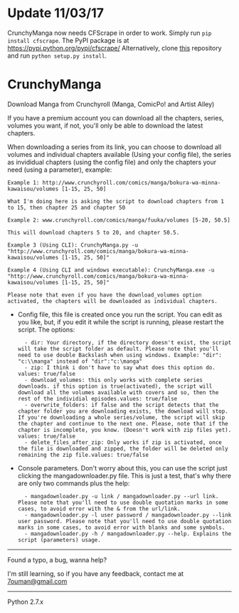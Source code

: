 Update 11/03/17
====
CrunchyManga now needs CFScrape in order to work.
Simply run `pip install cfscrape`. The PyPI package is at https://pypi.python.org/pypi/cfscrape/
Alternatively, clone [this](https://github.com/Anorov/cloudflare-scrape) repository and run `python setup.py install`.

CrunchyManga
============
Download Manga from Crunchyroll (Manga, ComicPo! and Artist Alley)

If you have a premium account you can download all the chapters, series, volumes you want, if not, you'll only be able to download the latest chapters.

When downloading a series from its link, you can choose to download all volumes and individual chapters available (Using your config file), the series as invididual chapters (using the config file) and only the chapters your need (using a parameter), example:

	Example 1: http://www.crunchyroll.com/comics/manga/bokura-wa-minna-kawaisou/volumes [1-15, 25, 50]
	
	What I'm doing here is asking the script to download chapters from 1 to 15, then chapter 25 and chapter 50
	
	Example 2: www.crunchyroll.com/comics/manga/fuuka/volumes [5-20, 50.5]
	
	This will download chapters 5 to 20, and chapter 50.5.
	
	Example 3 (Using CLI): CrunchyManga.py -u "http://www.crunchyroll.com/comics/manga/bokura-wa-minna-kawaisou/volumes [1-15, 25, 50]"
	
	Example 4 (Using CLI and windows executable): CrunchyManga.exe -u "http://www.crunchyroll.com/comics/manga/bokura-wa-minna-kawaisou/volumes [1-15, 25, 50]"
	
	Please note that even if you have the download_volumes option activated, the chapters will be downloaded as individual chapters.

- Config file, this file is created once you run the script. You can edit as you like, but, if you edit it while the script is running, please restart the script. The options:

		- dir: Your directory, if the directory doesn't exist, the script will take the script folder as default. Please note that you'll need to use double Backslash when using windows. Example: "dir": "c:\\manga" instead of "dir":"c:\manga"
		- zip: I think i don't have to say what does this option do. values: true/false
		- download_volumes: this only works with complete series downloads. if this option is true(activated), the script will download all the volumes available with covers and so, then the rest of the individial episodes.values: true/false
		- overwrite_folders: if false and the script detects that the chapter folder you are downloading exists, the download will stop. If you're downloading a whole series/volume, the script will skip the chapter and continue to the next one. Please, note that if the chapter is incomplete, you know. (Doesn't work with zip files yet). values: true/false
		- delete_files_after_zip: Only works if zip is activated, once the file is downloaded and zipped, the folder will be deleted only remaining the zip file.values: true/false


- Console parameters. Don't worry about this, you can use the script just clicking the mangadownloader.py file. This is just a test, that's why there are only two commands plus the help:

		- mangadownloader.py -u link / mangadownloader.py --url link. Please note that you'll need to use double quotation marks in some cases, to avoid error with the & from the url/link.
		- mangadownloader.py -l user password / mangadownloader.py --link user password. Please note that you'll need to use double quotation marks in some cases, to avoid error with blanks and some symbols.
		- mangadownloader.py -h / mangadownloader.py --help. Explains the script (parameters) usage.



*********************************************
Found a typo, a bug, wanna help?

I'm still learning, so if you have any feedback, contact me at 7ouman@gmail.com 
*********************************************
Python 2.7.x

